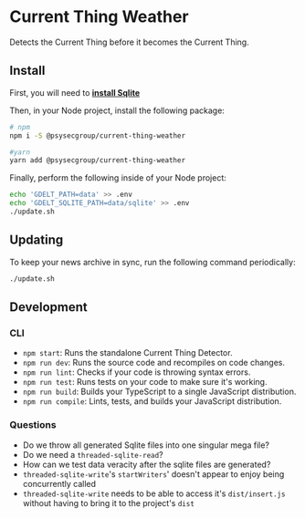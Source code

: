 # Current Thing Weather

Detects the Current Thing before it becomes the Current Thing.

## Install

First, you will need to **[install Sqlite](sqlite.md)**

Then, in your Node project, install the following package:

```bash
# npm
npm i -S @psysecgroup/current-thing-weather

#yarn
yarn add @psysecgroup/current-thing-weather
```

Finally, perform the following inside of your Node project:

```bash
echo 'GDELT_PATH=data' >> .env
echo 'GDELT_SQLITE_PATH=data/sqlite' >> .env
./update.sh
````

## Updating

To keep your news archive in sync, run the following command periodically:

```bash
./update.sh
````

## Development

### CLI

* `npm start`: Runs the standalone Current Thing Detector.
* `npm run dev`: Runs the source code and recompiles on code changes.
* `npm run lint`: Checks if your code is throwing syntax errors.
* `npm run test`: Runs tests on your code to make sure it's working.
* `npm run build`: Builds your TypeScript to a single JavaScript distribution.
* `npm run compile`: Lints, tests, and builds your JavaScript distribution.

### Questions

* Do we throw all generated Sqlite files into one singular mega file?
* Do we need a `threaded-sqlite-read`?
* How can we test data veracity after the sqlite files are generated?
* `threaded-sqlite-write`'s `startWriters`' doesn't appear to enjoy being concurrently called
* `threaded-sqlite-write` needs to be able to access it's `dist/insert.js` without having to bring it to the project's `dist`